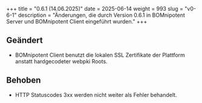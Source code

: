 +++
title = "0.6.1 (14.06.2025)"
date = 2025-06-14
weight = 993
slug = "v0-6-1"
description = "Änderungen, die durch Version 0.6.1 in BOMnipotent Server und BOMnipotent Client eingeführt wurden."
+++

## Geändert
- BOMnipotent Client benutzt die lokalen SSL Zertifikate der Plattform anstatt hardgecodeter webpki Roots.

## Behoben
- HTTP Statuscodes 3xx werden nicht weiter als Fehler behandelt.
